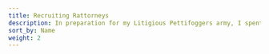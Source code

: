 ```yaml
---
title: Recruiting Rattorneys
description: In preparation for my Litigious Pettifoggers army, I spent A Shadow in the West 2 using my Celestial Geniuses army to gather information about lawyers whom Iynk & Fisk could try to recruit into their new gnaw firm.
sort_by: Name
weight: 2
---
```

